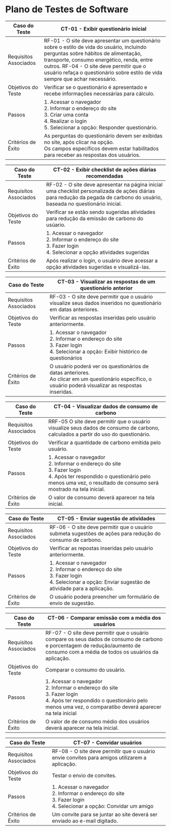 # Plano de Testes de Software

<table>
    <thead>
        <tr> 
            <th>Caso do Teste</th>
            <th>CT-01 - Exibir questionário inicial</th>
        </tr>
    </thead>
       <tbody>
        <tr> 
            <td>Requisitos Associados</td>
            <td>
                RF-01 - O site deve apresentar um questionário sobre o estilo de vida do usuário, incluindo perguntas sobre hábitos de alimentação, transporte, consumo energético, renda, entre outros.
                RF-04 - O site deve permitir que o usuário refaça o questionário sobre estilo de vida sempre que achar necessário.
            </td>
        </tr>
        <tr> 
            <td>Objetivos do Teste</td>
            <td>
                Verificar se o questionário é apresentado e recebe informações necessárias para cálculo.
            </td>
        </tr>
        <tr> 
            <td>Passos</td>
            <td>
                1. Acessar o navegador</br>
                2. Informar o endereço do site</br>
                3. Criar uma conta</br>
                4. Realizar o login</br>
                5. Selecionar a opção: Responder questionário.</br>
            </td>
        </tr>
        <tr> 
            <td>Critérios de Êxito</td>
            <td>
                As perguntas do questionário devem ser exibidas no site, após clicar na opção.</br>
                Os campos específicos devem estar habilitados para receber as respostas dos usuários.
            </td>
        </tr>
    </tbody>
</table>

<table>
    <thead>
        <tr> 
            <th>Caso do Teste</th>
            <th>CT-02 - Exibir checklist de ações diárias recomendadas</th>
        </tr>
    </thead>
       <tbody>
        <tr> 
            <td>Requisitos Associados</td>
            <td>
                RF-02 - O site deve apresentar na página inicial uma checklist
                personalizada de ações diárias para redução da pegada de
                carbono do usuário, baseada no questionário inicial.
            </td>
        </tr>
        <tr> 
            <td>Objetivos do Teste</td>
            <td>
                Verificar se estão sendo sugeridas atividades para redução da emissão de carbono do usúario.
            </td>
        </tr>
        <tr> 
            <td>Passos</td>
            <td>
                1. Acessar o navegador</br>
                2. Informar o endereço do site</br>
                3. Fazer login</br>
                4. Selecionar a opção atividades sugeridas
            </td>
        </tr>
        <tr> 
            <td>Critérios de Êxito</td>
            <td>
                Após realizar o login, o usuário deve acessar a opção atividades sugeridas e visualizá-las.
            </td>
        </tr>
    </tbody>
</table>

<table>
    <thead>
        <tr> 
            <th>Caso do Teste</th>
            <th>CT-03 - Visualizar as respostas de um questionário anterior</th>
        </tr>
    </thead>
       <tbody>
        <tr> 
            <td>Requisitos Associados</td>
            <td>
                RF-03 - O site deve permitir que o usuário visualize seus dados inseridos no questionário em datas anteriores.
            </td>
        </tr>
        <tr> 
            <td>Objetivos do Teste</td>
            <td>
                Verificar as respostas inseridas pelo usuário anteriormente.
            </td>
        </tr>
        <tr> 
            <td>Passos</td>
            <td>
                1. Acessar o navegador</br>
                2. Informar o endereço do site</br>
                3. Fazer login</br>
                4. Selecionar a opção: Exibir histórico de questionários
            </td>
        </tr>
        <tr> 
            <td>Critérios de Êxito</td>
            <td>
                O usuário poderá ver os questionários de datas anteriores.</br>
                Ao clicar em um questionário específico, o usuário poderá visualizar as respostas inseridas.
            </td>
        </tr>
    </tbody>
</table>

<table>
    <thead>
        <tr> 
            <th>Caso do Teste</th>
            <th>CT-04 - Visualizar dados de consumo de carbono</th>
        </tr>
    </thead>
       <tbody>
        <tr> 
            <td>Requisitos Associados</td>
            <td>
                RRF-05 O site deve permitir que o usuário visualize seus dados de consumo de carbono, calculados a partir do uso do questionário.
            </td>
        </tr>
        <tr> 
            <td>Objetivos do Teste</td>
            <td>
                Verificar a quantidade de carbono emitida pelo usuário.
            </td>
        </tr>
        <tr> 
            <td>Passos</td>
            <td>
                1. Acessar o navegador</br>
                2. Informar o endereço do site</br>
                3. Fazer login</br>
                4. Após ter respondido o questionário pelo menos uma vez, o resultado de consumo será mostrado na tela inicial.
            </td>
        </tr>
        <tr> 
            <td>Critérios de Êxito</td>
            <td>
                O valor de consumo deverá aparecer na tela inicial.
            </td>
        </tr>
    </tbody>
</table>

<table>
    <thead>
        <tr> 
            <th>Caso do Teste</th>
            <th>CT-05 - Enviar sugestão de atividades</th>
        </tr>
    </thead>
       <tbody>
        <tr> 
            <td>Requisitos Associados</td>
            <td>
                RF-06 - O site deve permitir que o usuário submeta sugestões de ações para redução do consumo de carbono.
            </td>
        </tr>
        <tr> 
            <td>Objetivos do Teste</td>
            <td>
                Verificar as repostas inseridas pelo usuário anteriormente.
            </td>
        </tr>
        <tr> 
            <td>Passos</td>
            <td>
                1. Acessar o navegador</br>
                2. Informar o endereço do site</br>
                3. Fazer login</br>
                4. Selecionar a opção: Enviar sugestão de atividade para a aplicação.
            </td>
        </tr>
        <tr> 
            <td>Critérios de Êxito</td>
            <td>
                O usuário podera preencher um formulário de envio de sugestão.
            </td>
        </tr>
    </tbody>
</table>

<table>
    <thead>
        <tr> 
            <th>Caso do Teste</th>
            <th>CT-06 - Comparar emissão com a média dos usuários</th>
        </tr>
    </thead>
       <tbody>
        <tr> 
            <td>Requisitos Associados</td>
            <td>
                RF-07 - O site deve permitir que o usuário compare os seus dados de consumo de carbono e porcentagem de redução/aumento de consumo com a média de todos os usuários da aplicação.
            </td>
        </tr>
        <tr> 
            <td>Objetivos do Teste</td>
            <td>
                Comparar o consumo do usuário.
            </td>
        </tr>
        <tr> 
            <td>Passos</td>
            <td>
                1. Acessar o navegador</br>
                2. Informar o endereço do site</br>
                3. Fazer login</br>
                4. Após ter respondido o questionário pelo menos uma vez, o comparatibo deverá aparecer na tela inicial
            </td>
        </tr>
        <tr> 
            <td>Critérios de Êxito</td>
            <td>
                O valor de de consumo médio dos usuários deverá aparecer na tela inicial.
            </td>
        </tr>
    </tbody>
</table>

<table>
    <thead>
        <tr> 
            <th>Caso do Teste</th>
            <th>CT-07 - Convidar usuários</th>
        </tr>
    </thead>
       <tbody>
        <tr> 
            <td>Requisitos Associados</td>
            <td>
                RF-08 - O site deve permitir que o usuário envie convites para amigos utilizarem a aplicação.
            </td>
        </tr>
        <tr> 
            <td>Objetivos do Teste</td>
            <td>
                Testar o envio de convites.
            </td>
        </tr>
        <tr> 
            <td>Passos</td>
            <td>
                1. Acessar o navegador</br>
                2. Informar o endereço do site</br>
                3. Fazer login</br>
                4. Selecionar a opção: Convidar um amigo
            </td>
        </tr>
        <tr> 
            <td>Critérios de Êxito</td>
            <td>
                Um convite para se juntar ao site deverá ser enviado ao e-mail digitado.
            </td>
        </tr>
    </tbody>
</table>
